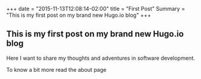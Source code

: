 +++
date = "2015-11-13T12:08:14-02:00"
title = "First Post"
Summary = "This is my first post on my brand new Hugo.io blog"
+++

## This is my first post on my brand new Hugo.io blog

Here I want to share my thoughts and adventures in software development.

To know a bit more read the about page
